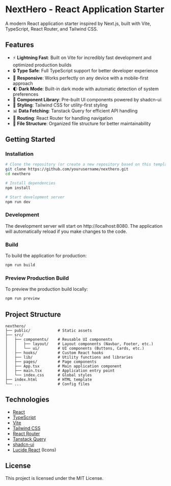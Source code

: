 
# NextHero - React Application Starter

A modern React application starter inspired by Next.js, built with Vite, TypeScript, React Router, and Tailwind CSS.

## Features

- ⚡️ **Lightning Fast**: Built on Vite for incredibly fast development and optimized production builds
- 🔒 **Type Safe**: Full TypeScript support for better developer experience
- 📱 **Responsive**: Works perfectly on any device with a mobile-first approach
- 🌓 **Dark Mode**: Built-in dark mode with automatic detection of system preferences
- 🧩 **Component Library**: Pre-built UI components powered by shadcn-ui
- 🎨 **Styling**: Tailwind CSS for utility-first styling
- 📊 **Data Fetching**: Tanstack Query for efficient API handling
- 🧭 **Routing**: React Router for handling navigation
- 📁 **File Structure**: Organized file structure for better maintainability

## Getting Started

### Installation

```bash
# Clone the repository (or create a new repository based on this template)
git clone https://github.com/yourusername/nexthero.git
cd nexthero

# Install dependencies
npm install

# Start development server
npm run dev
```

### Development

The development server will start on http://localhost:8080. The application will automatically reload if you make changes to the code.

### Build

To build the application for production:

```bash
npm run build
```

### Preview Production Build

To preview the production build locally:

```bash
npm run preview
```

## Project Structure

```
nexthero/
├── public/            # Static assets
├── src/
│   ├── components/    # Reusable UI components
│   │   ├── layout/    # Layout components (Navbar, Footer, etc.)
│   │   └── ui/        # UI components (Buttons, Cards, etc.)
│   ├── hooks/         # Custom React hooks
│   ├── lib/           # Utility functions and libraries
│   ├── pages/         # Page components
│   ├── App.tsx        # Main application component
│   ├── main.tsx       # Application entry point
│   └── index.css      # Global styles
├── index.html         # HTML template
└── ...                # Config files
```

## Technologies

- [React](https://reactjs.org/)
- [TypeScript](https://www.typescriptlang.org/)
- [Vite](https://vitejs.dev/)
- [Tailwind CSS](https://tailwindcss.com/)
- [React Router](https://reactrouter.com/)
- [Tanstack Query](https://tanstack.com/query)
- [shadcn-ui](https://ui.shadcn.com/)
- [Lucide React](https://lucide.dev/) (Icons)

## License

This project is licensed under the MIT License.
